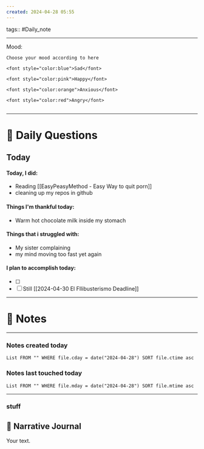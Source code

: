 ```yaml
---
created: 2024-04-28 05:55
---
```

tags:: #Daily_note

---

Mood:
```
Choose your mood according to here

<font style="color:blue">Sad</font>

<font style="color:pink">Happy</font>

<font style="color:orange">Anxious</font>

<font style="color:red">Angry</font>


```

---
# 📝 Daily Questions

## Today
#### Today, I did:
- Reading [[EasyPeasyMethod - Easy Way to quit porn]]
- cleaning up my repos in github
#### Things I'm thankful today:
- Warm hot chocolate milk inside my stomach 
#### Things that i struggled with:
- My sister complaining
- my mind moving too fast yet again
#### I plan to accomplish today:
- [ ]
- [ ] Still [[2024-04-30 El FIlibusterismo Deadline]]

---
# 📝 Notes
---

### Notes created today
```dataview
List FROM "" WHERE file.cday = date("2024-04-28") SORT file.ctime asc
```

### Notes last touched today
```dataview
List FROM "" WHERE file.mday = date("2024-04-28") SORT file.mtime asc
```

---
### stuff

##  📝 Narrative Journal
Your text.

